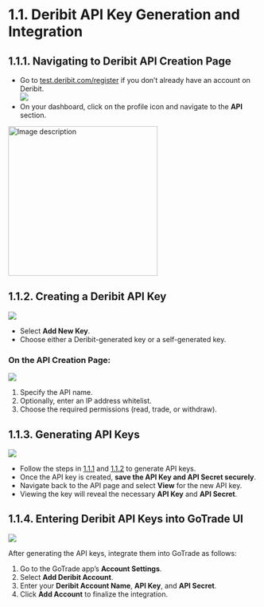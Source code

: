 ﻿# 1.1. Deribit API Key Generation and Integration

## 1.1.1. Navigating to Deribit API Creation Page

- Go to [test.deribit.com/register](https://test.deribit.com/register) if you don’t already have an account on Deribit.  
**![](https://lh7-rt.googleusercontent.com/docsz/AD_4nXeEkteYgPP-PyUdvWiikCcdyk-Y_P6U1rI7SkDpCHikUsByAtX9gf-fbhg5HHseJE5xs1rBuABuJoJFwFXbGjcPGUFQyR8M-CHTO7whRYDr0rdpBRXv67IgCJ0jzorABjfGc3O2rg?key=g5jzLF3j-NESZdMo3HroPiGS)**
- On your dashboard, click on the profile icon and navigate to the **API** section.

<img src="https://lh7-rt.googleusercontent.com/docsz/AD_4nXdolExfcL6OrK9piOMbEzEMNhDgyvyrkc9b3T6D2BjRmWBloOYy1dNTApyNLTpZZ-n4GRTVSTSvZvhsQefvRHH103g-1UTM0I3sS-af_L_dc7qGyDMZkR4dE3w26b22NhbJ7M6UEw?key=g5jzLF3j-NESZdMo3HroPiGS" alt="Image description" width="300"/>


## 1.1.2. Creating a Deribit API Key
**![](https://lh7-rt.googleusercontent.com/docsz/AD_4nXdG4NdxsQ8NTCrf_TaRWbE-haru4QaVE4xN7Eo5xVbFiI4lsnFOm0ETgH3XoOKZIzfnrUHz_CXaeIea4-urnwK38oNbUtVGovorLZCcEdupB4wYQuHChLEieZh7Rp3dnPkahkVu?key=g5jzLF3j-NESZdMo3HroPiGS)**

- Select **Add New Key**.  
- Choose either a Deribit-generated key or a self-generated key.

### On the API Creation Page:

**![](https://lh7-rt.googleusercontent.com/docsz/AD_4nXe6E_SEOUcC5e1VdQc_k8Pn_gnPEUO3xW8N3usf8vSpJqqGHX3HN-l9ebDhS2ZrIZX42xdQUK6V3r9L6m0p5tG3pn41YIkwopxm77GZIang3ynHhU_5_Ct-TPJOqWAOi11Bpr1n?key=g5jzLF3j-NESZdMo3HroPiGS)**

1. Specify the API name.  
2. Optionally, enter an IP address whitelist.  
3. Choose the required permissions (read, trade, or withdraw).

## 1.1.3. Generating API Keys
**![](https://lh7-rt.googleusercontent.com/docsz/AD_4nXeKtqrAMJ9vjMywUyfxh7Kd_hDC9OqxKPbni7Erm7ZKJukoHEDOqMqdAuG-m-BLDd8ro0Vi9KnVG2sZJI0J_jZGQu16ncMQ0BaQ68SbRZN_7KH9L_pjyzGQOYrPD91xEUT1XAR4-A?key=g5jzLF3j-NESZdMo3HroPiGS)**
- Follow the steps in [1.1.1](#111-navigating-to-deribit-api-creation-page) and [1.1.2](#112-creating-a-deribit-api-key) to generate API keys.  
- Once the API key is created, **save the API Key and API Secret securely**.  
- Navigate back to the API page and select **View** for the new API key.  
- Viewing the key will reveal the necessary **API Key** and **API Secret**.


## 1.1.4. Entering Deribit API Keys into GoTrade UI
**![](https://lh7-rt.googleusercontent.com/docsz/AD_4nXdOcQTiijttASfhwqnfEXeJUZfnYpyMD4qlaSdc3d0HrxxoHtovSgH3WXDEANKICT-7krLbVVBNU8uVBl0SpK7OSEAbKkfm14gFZpXsTMheRX6-khidi7dlWQFe7mqWa7nNR737bw?key=g5jzLF3j-NESZdMo3HroPiGS)**

After generating the API keys, integrate them into GoTrade as follows:

1. Go to the GoTrade app’s **Account Settings**.  
2. Select **Add Deribit Account**.  
3. Enter your **Deribit Account Name**, **API Key**, and **API Secret**.  
4. Click **Add Account** to finalize the integration.

